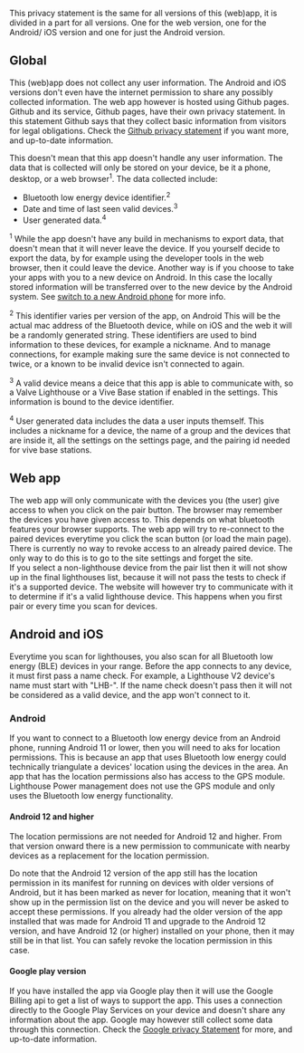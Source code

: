 This privacy statement is the same for all versions of this (web)app,
it is divided in a part for all versions. One for the web version,
one for the Android/ iOS version and one for just the Android version.

## Global

This (web)app does not collect any user information.
The Android and iOS versions don't even have the internet permission to share any possibly collected information.
The web app however is hosted using Github pages. Github and its service, Github pages, have their own privacy statement.
In this statement Github says that they collect basic information from visitors for legal obligations.
Check the [Github privacy statement](https://docs.github.com/en/github/site-policy/github-privacy-statement#github-pages)
if you want more, and up-to-date information.

This doesn't mean that this app doesn't handle any user information.
The data that is collected will only be stored on your device, be it a phone, desktop, or a web browser<sup>1</sup>.
The data collected include:
 
 - Bluetooth low energy device identifier.<sup>2</sup>
 - Date and time of last seen valid devices.<sup>3</sup>
 - User generated data.<sup>4</sup>

<sup>1</sup> While the app doesn't have any build in mechanisms to export data,
that doesn't mean that it will never leave the device.
If you yourself decide to export the data, by for example using the developer tools in the web browser,
then it could leave the device. Another way is if you choose to take your apps with you to a new device on Android.
In this case the locally stored information will be transferred over to the new device by the Android system.
See [switch to a new Android phone](https://support.google.com/android/answer/6193424) for more info.

<sup>2</sup> This identifier varies per version of the app, on Android This will be the actual mac address of the Bluetooth device,
while on iOS and the web it will be a randomly generated string.
These identifiers are used to bind information to these devices, for example a nickname.
And to manage connections, for example making sure the same device is not connected to twice, 
or a known to be invalid device isn't connected to again.

<sup>3</sup> A valid device means a deice that this app is able to communicate with,
so a Valve Lighthouse or a Vive Base station if enabled in the settings.
This information is bound to the device identifier.

<sup>4</sup> User generated data includes the data a user inputs themself.
This includes a nickname for a device, the name of a group and the devices that are inside it,
all the settings on the settings page, and the pairing id needed for vive base stations.

## Web app

The web app will only communicate with the devices you (the user) give access to when you click on the pair button.
The browser may remember the devices you have given access to.
This depends on what bluetooth features your browser supports.
The web app will try to re-connect to the paired devices everytime you click the scan button (or load the main page).  
There is currently no way to revoke access to an already paired device. The only way to do this is to go to the site settings and forget the site.  
If you select a non-lighthouse device from the pair list then it will not show up in the final lighthouses list,
because it will not pass the tests to check if it's a supported device.
The website will however try to communicate with it to determine if it's a valid lighthouse device.
This happens when you first pair or every time you scan for devices.

## Android and iOS

Everytime you scan for lighthouses, you also scan for all Bluetooth low energy (BLE) devices in your range.
Before the app connects to any device, it must first pass a name check.
For example, a Lighthouse V2 device's name must start with "LHB-".
If the name check doesn't pass then it will not be considered as a valid device, and the app won't connect to it.

### Android

If you want to connect to a Bluetooth low energy device from an Android phone,
running Android 11 or lower, then you will need to aks for location permissions.
This is because an app that uses Bluetooth low energy could technically triangulate a devices' location using the devices in the area.
An app that has the location permissions also has access to the GPS module.
Lighthouse Power management does not use the GPS module and only uses the Bluetooth low energy functionality.

#### Android 12 and higher

The location permissions are not needed for Android 12 and higher.
From that version onward there is a new permission to communicate with nearby devices as a replacement for the location permission.

Do note that the Android 12 version of the app still has the location permission in its manifest
for running on devices with older versions of Android, but it has been marked as never for location,
meaning that it won't show up in the permission list on the device and you will never be asked to accept these permissions.
If you already had the older version of the app installed that was made for Android 11 and upgrade to the Android 12 version,
and have Android 12 (or higher) installed on your phone, then it may still be in that list. You can safely revoke the location permission in this case.

#### Google play version

If you have installed the app via Google play then it will use the Google Billing api to get a list of ways to support the app.
This uses a connection directly to the Google Play Services on your device and doesn't share any information about the app.
Google may however still collect some data through this connection.
Check the [Google privacy Statement](https://policies.google.com/privacy) for more, and up-to-date information.
